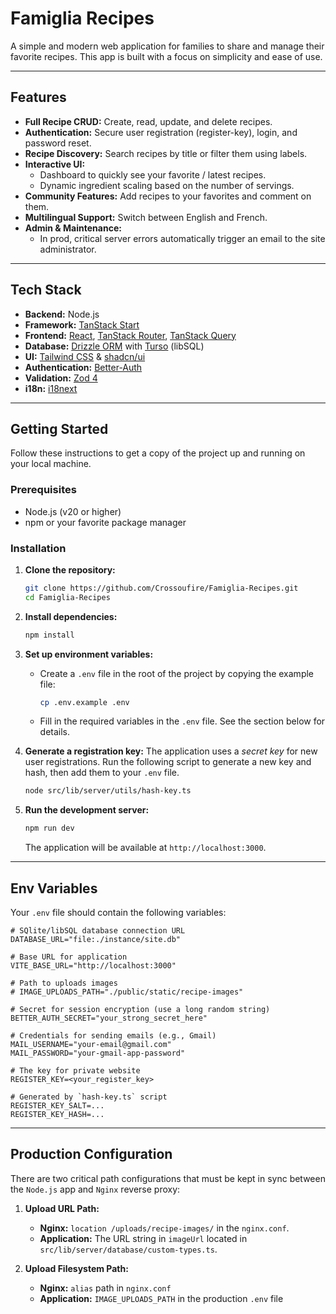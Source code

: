 # Famiglia Recipes

A simple and modern web application for families to share and manage their favorite recipes.
This app is built with a focus on simplicity and ease of use.

---

## Features

- **Full Recipe CRUD:** Create, read, update, and delete recipes.
- **Authentication:** Secure user registration (register-key), login, and password reset.
- **Recipe Discovery:** Search recipes by title or filter them using labels.
- **Interactive UI:**
    - Dashboard to quickly see your favorite / latest recipes.
    - Dynamic ingredient scaling based on the number of servings.
- **Community Features:** Add recipes to your favorites and comment on them.
- **Multilingual Support:** Switch between English and French.
- **Admin & Maintenance:**
    - In prod, critical server errors automatically trigger an email to the site administrator.

---

## Tech Stack

- **Backend:** Node.js
- **Framework:** [TanStack Start](https://tanstack.com/start/v0)
- **Frontend:** [React](https://react.dev/), [TanStack Router](https://tanstack.com/router/latest), [TanStack Query](https://tanstack.com/query/latest)
- **Database:** [Drizzle ORM](https://orm.drizzle.team/) with [Turso](https://turso.tech/) (libSQL)
- **UI:** [Tailwind CSS](https://tailwindcss.com/) & [shadcn/ui](https://ui.shadcn.com/)
- **Authentication:** [Better-Auth](https://github.com/GentikSolm/better-auth)
- **Validation:** [Zod 4](https://zod.dev/)
- **i18n:** [i18next](https://www.i18next.com/)

---

## Getting Started

Follow these instructions to get a copy of the project up and running on your local machine.

### Prerequisites

- Node.js (v20 or higher)
- npm or your favorite package manager

### Installation

1. **Clone the repository:**
   ```bash
   git clone https://github.com/Crossoufire/Famiglia-Recipes.git
   cd Famiglia-Recipes
   ```

2. **Install dependencies:**
   ```bash
   npm install
   ```

3. **Set up environment variables:**
    - Create a `.env` file in the root of the project by copying the example file:
      ```bash
      cp .env.example .env
      ```
    - Fill in the required variables in the `.env` file. See the section below for details.

4. **Generate a registration key:**
   The application uses a _secret key_ for new user registrations. Run the following script to generate a new key and hash, then add them to your `.env` file.
   ```bash
   node src/lib/server/utils/hash-key.ts
   ```

5. **Run the development server:**
   ```bash
   npm run dev
   ```
   The application will be available at `http://localhost:3000`.

---

## Env Variables

Your `.env` file should contain the following variables:

```env
# SQlite/libSQL database connection URL
DATABASE_URL="file:./instance/site.db"

# Base URL for application
VITE_BASE_URL="http://localhost:3000"

# Path to uploads images
# IMAGE_UPLOADS_PATH="./public/static/recipe-images"

# Secret for session encryption (use a long random string)
BETTER_AUTH_SECRET="your_strong_secret_here"

# Credentials for sending emails (e.g., Gmail)
MAIL_USERNAME="your-email@gmail.com"
MAIL_PASSWORD="your-gmail-app-password"

# The key for private website
REGISTER_KEY=<your_register_key>

# Generated by `hash-key.ts` script
REGISTER_KEY_SALT=...
REGISTER_KEY_HASH=...
```

---

## Production Configuration

There are two critical path configurations that must be kept in sync between the `Node.js` app and `Nginx` reverse proxy:

1. **Upload URL Path:**
    - **Nginx:** `location /uploads/recipe-images/` in the `nginx.conf`.
    - **Application:** The URL string in `imageUrl` located in `src/lib/server/database/custom-types.ts`.

2. **Upload Filesystem Path:**
    - **Nginx:** `alias` path in `nginx.conf`
    - **Application:** `IMAGE_UPLOADS_PATH` in the production `.env` file
